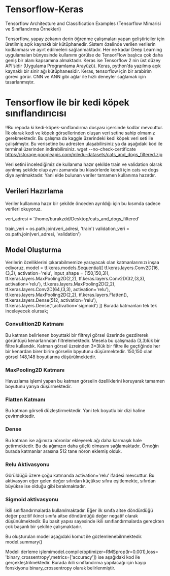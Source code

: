 # Tensorflow-Keras
Tensorflow Architecture and Classification Examples (Tensorflow Mimarisi ve Sınıflandırma Örnekleri)

Tensorflow, yapay zekanın derin öğrenme çalışmaları yapan geliştiriciler için üretilmiş açık kaynaklı bir kütüphanedir. Sistem özelinde verilen verilerin kodlanması ve ayırt edilmeleri sağlanmaktadır. Her ne kadar Deep Learning uygulamaları bünyesinde kullanımı görülse de TensorFlow başlıca çok daha geniş bir alanı kapsamına almaktadır.
Keras ise Tensorflow 2 nin üst düzey API’sidir (Uygulama Programlama Arayüzü). Keras, python’da yazılmış açık kaynaklı bir sinir ağı kütüphanesidir. Keras, tensorflow için bir arabirim görevi görür. CNN ve ANN gibi ağlar ile hızlı deneyler sağlamak için tasarlanmıştır.

# Tensorflow ile bir kedi köpek sınıflandırıcısı
!!Bu repoda ki kedi-köpek-sınıflandırma dosyası içersinde kodlar mevcuttur.
İlk olarak kedi ve köpek görsellerinden oluşan veri setine sahip olmamız gerekmektedir. Bu çalışma da kaggle üzerindeki kedi köpek veri seti ile çalışılmıştır. Bu verisetine bu adresten ulaşabilirsiniz ya da aşağıdaki kod ile terminal üzerinden indirebilirsiniz.
wget --no-check-certificate https://storage.googleapis.com/mledu-datasets/cats_and_dogs_filtered.zip

Veri setini incelediğimiz de kullanıma hazır şekilde train ve validation olarak ayrılmış şekilde olup aynı zamanda bu klasörlerde kendi için cats ve dogs diye ayrılmaktadır. Yani elde bulunan veriler tamamen kullanıma hazırdır.

## Verileri Hazırlama
Veriler kullanıma hazır bir şekilde önceden ayrıldığı için bu kısımda sadece verileri okuyoruz.

veri_adresi = '/home/burakzdd/Desktop/cats_and_dogs_filtered'

train_veri = os.path.join(veri_adresi, 'train')
validation_veri = os.path.join(veri_adresi, 'validation')

## Model Oluşturma 
Verilerin özelliklerini çıkarabilmemize yarayacak olan katmanlarımızı inşaa ediyoruz.
model = tf.keras.models.Sequential([
    tf.keras.layers.Conv2D(16,(3,3), activation='relu', input_shape = (150,150,3)),
    tf.keras.layers.MaxPooling2D(2,2),
    tf.keras.layers.Conv2D(32,(3,3), activation='relu'),
    tf.keras.layers.MaxPooling2D(2,2),
    tf.keras.layers.Conv2D(64,(3,3), activation='relu'),
    tf.keras.layers.MaxPooling2D(2,2),
    tf.keras.layers.Flatten(),
    tf.keras.layers.Dense(512, activation='relu'),
    tf.keras.layers.Dense(1,activation='sigmoid')
])
Burada katmanları tek tek inceleyecek olursak;
### Convulition2D Katmanı
Bu katman belirlenen boyuttaki bir filtreyi görsel üzerinde gezdirerek görüntüyü kenarlarından filtrelemektedir. Mesela bu çalışmada (3,3)lük bir filtre kullandık. Katman görsel üzreinden 3*3lük bir filtre ile geçtiğinde her bir kenardan birer birim görselin bpyutunu düşürmektedir. 150,150 olan görsel 148,148 boyutlarına düşürülmektedir.

### MaxPooling2D Katmanı
Havuzlama işlemi yapan bu katman görselin özelliklerini koruyarak tamamen boyutunu yarıya düşürmektedir.

### Flatten Katmanı
Bu katman görseli düzleştirmektedir. Yani tek boyutlu bir dizi haline çevirmektedir.

### Dense
Bu katman ise ağımıza nöronlar ekleyerek ağı daha karmaşık hale getirmektedir. Bu da ağımızın daha güçlü olmasını sağlamaktadır. Örneğin burada katmanlar arasına 512 tane nöron eklemiş olduk.

### Relu Aktivasyonu
Görüldüğü üzere çoğu katmanda activation='relu' ifadesi mevcuttur. Bu aktivasyon eğer gelen değer sıfırdan küçükse sıfıra eşitlemekte, sıfırdan büyükse ise olduğu gibi bırakmaktadır.

### Sigmoid aktivasyonu
İkili sınıflandırmalarda kullanılmaktadır. Eğer ilk sınıfa aitse döndürdüğü değer pozitif ikinci sınıfa aitse döndürdüğü değer negatif olarak düşünülmektedir. Bu basit yapısı sayesinde ikili sınıflandırmalarda gereçkten çok başarılı bir şekilde çalışmaktadır.

Bu oluşturulan model aşağıdaki komut ile gözlemlenebilrmektedir.
model.summary()

Modeli derleme işlemimodel.compile(optimizer=RMSprop(lr=0.001),loss= 'binary_crossentropy',metrics=['accuracy']) ise aşağıdaki kod ile gerçekleştrilmektedir. Burada ikili sınıflandırma yapılacağı için kayıp fonskiyonu binary_crossentropy olarak belirlenmiştir.
